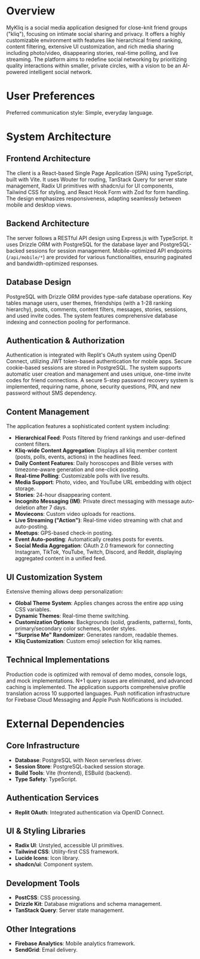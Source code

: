 # Overview

MyKliq is a social media application designed for close-knit friend groups ("kliq"), focusing on intimate social sharing and privacy. It offers a highly customizable environment with features like hierarchical friend ranking, content filtering, extensive UI customization, and rich media sharing including photo/video, disappearing stories, real-time polling, and live streaming. The platform aims to redefine social networking by prioritizing quality interactions within smaller, private circles, with a vision to be an AI-powered intelligent social network.

# User Preferences

Preferred communication style: Simple, everyday language.

# System Architecture

## Frontend Architecture
The client is a React-based Single Page Application (SPA) using TypeScript, built with Vite. It uses Wouter for routing, TanStack Query for server state management, Radix UI primitives with shadcn/ui for UI components, Tailwind CSS for styling, and React Hook Form with Zod for form handling. The design emphasizes responsiveness, adapting seamlessly between mobile and desktop views.

## Backend Architecture
The server follows a RESTful API design using Express.js with TypeScript. It uses Drizzle ORM with PostgreSQL for the database layer and PostgreSQL-backed sessions for session management. Mobile-optimized API endpoints (`/api/mobile/*`) are provided for various functionalities, ensuring paginated and bandwidth-optimized responses.

## Database Design
PostgreSQL with Drizzle ORM provides type-safe database operations. Key tables manage users, user themes, friendships (with a 1-28 ranking hierarchy), posts, comments, content filters, messages, stories, sessions, and used invite codes. The system features comprehensive database indexing and connection pooling for performance.

## Authentication & Authorization
Authentication is integrated with Replit's OAuth system using OpenID Connect, utilizing JWT token-based authentication for mobile apps. Secure cookie-based sessions are stored in PostgreSQL. The system supports automatic user creation and management and uses unique, one-time invite codes for friend connections. A secure 5-step password recovery system is implemented, requiring name, phone, security questions, PIN, and new password without SMS dependency.

## Content Management
The application features a sophisticated content system including:
- **Hierarchical Feed**: Posts filtered by friend rankings and user-defined content filters.
- **Kliq-wide Content Aggregation**: Displays all kliq member content (posts, polls, events, actions) in the headlines feed.
- **Daily Content Features**: Daily horoscopes and Bible verses with timezone-aware generation and one-click posting.
- **Real-time Polling**: Customizable polls with live results.
- **Media Support**: Photo, video, and YouTube URL embedding with object storage.
- **Stories**: 24-hour disappearing content.
- **Incognito Messaging (IM)**: Private direct messaging with message auto-deletion after 7 days.
- **Moviecons**: Custom video uploads for reactions.
- **Live Streaming ("Action")**: Real-time video streaming with chat and auto-posting.
- **Meetups**: GPS-based check-in posting.
- **Event Auto-posting**: Automatically creates posts for events.
- **Social Media Aggregation**: OAuth 2.0 framework for connecting Instagram, TikTok, YouTube, Twitch, Discord, and Reddit, displaying aggregated content in a unified feed.

## UI Customization System
Extensive theming allows deep personalization:
- **Global Theme System**: Applies changes across the entire app using CSS variables.
- **Dynamic Themes**: Real-time theme switching.
- **Customization Options**: Backgrounds (solid, gradients, patterns), fonts, primary/secondary color schemes, border styles.
- **"Surprise Me" Randomizer**: Generates random, readable themes.
- **Kliq Customization**: Custom emoji selection for kliq names.

## Technical Implementations
Production code is optimized with removal of demo modes, console logs, and mock implementations. N+1 query issues are eliminated, and advanced caching is implemented. The application supports comprehensive profile translation across 10 supported languages. Push notification infrastructure for Firebase Cloud Messaging and Apple Push Notifications is included.

# External Dependencies

## Core Infrastructure
- **Database**: PostgreSQL with Neon serverless driver.
- **Session Store**: PostgreSQL-backed session storage.
- **Build Tools**: Vite (frontend), ESBuild (backend).
- **Type Safety**: TypeScript.

## Authentication Services
- **Replit OAuth**: Integrated authentication via OpenID Connect.

## UI & Styling Libraries
- **Radix UI**: Unstyled, accessible UI primitives.
- **Tailwind CSS**: Utility-first CSS framework.
- **Lucide Icons**: Icon library.
- **shadcn/ui**: Component system.

## Development Tools
- **PostCSS**: CSS processing.
- **Drizzle Kit**: Database migrations and schema management.
- **TanStack Query**: Server state management.

## Other Integrations
- **Firebase Analytics**: Mobile analytics framework.
- **SendGrid**: Email delivery.